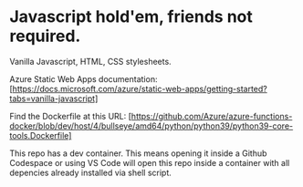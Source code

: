 # Javascript hold'em, friends not required. 

Vanilla Javascript, HTML, CSS stylesheets.

Azure Static Web Apps documentation: [https://docs.microsoft.com/azure/static-web-apps/getting-started?tabs=vanilla-javascript]

Find the Dockerfile at this URL: [https://github.com/Azure/azure-functions-docker/blob/dev/host/4/bullseye/amd64/python/python39/python39-core-tools.Dockerfile]

This repo has a dev container. This means opening it inside a Github Codespace or using VS Code will open this repo inside a container with all depencies already installed via shell script.

